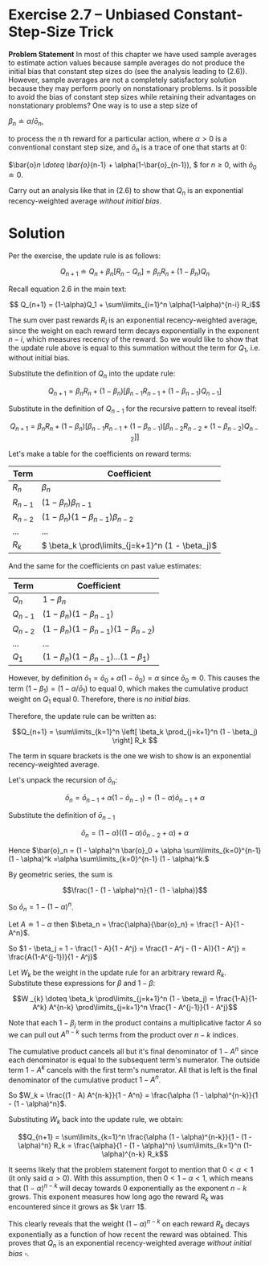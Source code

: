 # Exercise 2.7 – Unbiased Constant-Step-Size Trick

**Problem Statement**
In most of this chapter we have used
sample averages to estimate action values because sample averages do not produce the
initial bias that constant step sizes do (see the analysis leading to (2.6)). However, sample
averages are not a completely satisfactory solution because they may perform poorly
on nonstationary problems. Is it possible to avoid the bias of constant step sizes while
retaining their advantages on nonstationary problems? One way is to use a step size of

$\beta_n \doteq \alpha/\bar{o}_n,$

to process the $n$ th reward for a particular action, where $\alpha>0$ is a conventional constant step size, and $\bar{o}_n$ is a trace of one that starts at 0:

$\bar{o}_n \doteq \bar{o}_{n-1} + \alpha(1-\bar{o}_{n-1}), $ for $n \geq 0$, with $\bar{o}_0 \doteq 0.$

Carry out an analysis like that in (2.6) to show that $Q_n$ is an exponential recency-weighted average *without initial bias*. 

# Solution

Per the exercise, the update rule is as follows:

$$Q_{n+1} \doteq Q_n + \beta_n[R_n - Q_n] = \beta_n R_n + (1-\beta_n)Q_n$$

Recall equation 2.6 in the main text:

$$ Q_{n+1} = (1-\alpha)Q_1 + \sum\limits_{i=1}^n \alpha(1-\alpha)^{n-i} R_i$$

The sum over past rewards $R_i$ is an exponential recency-weighted average, since the weight on each reward term decays exponentially in the exponent $n-i$, which measures recency of the reward. So we would like to show that the update rule above is equal to this summation without the term for $Q_1$, i.e. without initial bias.

Substitute the definition of $Q_n$ into the update rule:

$$Q_{n+1} = \beta_n R_n + (1-\beta_n)\left[\beta_{n-1} R_{n-1} + (1-\beta_{n-1})Q_{n-1}\right]$$

Substitute in the definition of $Q_{n-1}$ for the recursive pattern to reveal itself:

$$Q_{n+1} = \beta_n R_n + (1-\beta_n)\left[\beta_{n-1} R_{n-1} + (1-\beta_{n-1})\left[\beta_{n-2} R_{n-2} + (1 - \beta_{n-2}) Q_{n-2} \right]\right]$$

Let's make a table for the coefficients on reward terms:

| Term | Coefficient |
|---------|----------|
| $R_n$ | $\beta_n$ |
| $R_{n-1}$ | $(1 - \beta_n) \beta_{n-1}$|
|$R_{n-2}$| $(1 - \beta_n) (1 - \beta_{n-1})\beta_{n-2}$ |
| ...| ...|
| $R_{k}$ | $ \beta_k \prod\limits_{j=k+1}^n (1 - \beta_j)$ |

And the same for the coefficients on past value estimates:

| Term | Coefficient |
|---------|----------|
| $Q_n$ | $1 - \beta_n$ |
| $Q_{n-1}$ | $(1 - \beta_n)(1 - \beta_{n-1})$ |
| $Q_{n-2}$ | $(1 - \beta_n)(1 - \beta_{n-1})(1 - \beta_{n-2})$|
| ... | ... |
| $Q_1$ | $(1 - \beta_n)(1 - \beta_{n-1}) ... (1 - \beta_{1})$ |

However, by definition $\bar{o}_1 = \bar{o}_0 + \alpha(1 - \bar{o}_0) = \alpha$ since $\bar{o}_0 \doteq 0$. This causes the term $(1 - \beta_1) = (1 - \alpha/\bar{o}_1)$ to equal $0$, which makes the cumulative product weight on $Q_1$ equal $0$. Therefore, there is *no initial bias*. 

Therefore, the update rule can be written as:

$$Q_{n+1} = \sum\limits_{k=1}^n \left[ \beta_k \prod_{j=k+1}^n (1 - \beta_j) \right] R_k $$

The term in square brackets is the one we wish to show is an exponential recency-weighted average.

Let's unpack the recursion of $\bar{o}_n$:

$$\bar{o}_n = \bar{o}_{n-1} + \alpha(1 - \bar{o}_{n-1}) = (1-\alpha)\bar{o}_{n-1} + \alpha$$

Substitute the definition of $\bar{o}_{n-1}$

$$\bar{o}_n = (1-\alpha)((1 - \alpha)\bar{o}_{n-2} + \alpha) + \alpha$$

Hence $\bar{o}_n = (1 - \alpha)^n \bar{o}_0 + \alpha \sum\limits_{k=0}^{n-1} (1 - \alpha)^k =\alpha \sum\limits_{k=0}^{n-1} (1 - \alpha)^k.$

By geometric series, the sum is

$$\frac{1 - (1 - \alpha)^n}{1 - (1 - \alpha)}$$

So $\bar{o}_n = 1 - (1 - \alpha)^n$. 

Let $A \doteq 1 - \alpha$ then $\beta_n = \frac{\alpha}{\bar{o}_n} = \frac{1 - A}{1 - A^n}$. 

So $1 - \beta_j = 1 - \frac{1 - A}{1 - A^j} = \frac{1 - A^j - (1 - A)}{1 - A^j} = \frac{A(1-A^{j-1})}{1 - A^j}$

Let $W_k$ be the weight in the update rule for an arbitrary reward $R_k$. Substitute these expressions for $\beta$ and $1-\beta$:

$$W _{k} \doteq \beta_k \prod\limits_{j=k+1}^n (1 - \beta_j) = \frac{1-A}{1-A^k} A^{n-k} \prod\limits_{j=k+1}^n \frac{1 - A^{j-1}}{1 - A^j}$$

Note that each $1-\beta_j$ term in the product contains a multiplicative factor $A$ so we can pull out $A^{n-k}$ such terms from the product over $n-k$ indices. 

The cumulative product cancels all but it's final denominator of $1 - A^n$ since each denominator is equal to the subsequent term's numerator. The outside term $1 - A^k$ cancels with the first term's numerator. All that is left is the final denominator of the cumulative product $1 - A^n$. 

So $W_k = \frac{(1 - A) A^{n-k}}{1 - A^n} = \frac{\alpha (1 - \alpha)^{n-k}}{1 - (1 - \alpha)^n}$. 
 
Substituting $W_k$ back into the update rule, we obtain:

$$Q_{n+1} = \sum\limits_{k=1}^n \frac{\alpha (1 - \alpha)^{n-k}}{1 - (1 - \alpha)^n} R_k = \frac{\alpha}{1 - (1 - \alpha)^n} \sum\limits_{k=1}^n (1-\alpha)^{n-k} R_k$$

It seems likely that the problem statement forgot to mention that $0 < \alpha < 1$ (it only said $\alpha > 0$). With this assumption, then $0 < 1-\alpha < 1$, which means that $(1-\alpha)^{n-k}$ will decay towards $0$ exponentially as the exponent $n-k$ grows. This exponent measures how long ago the reward $R_k$ was encountered since it grows as $k \rarr 1$. 

 This clearly reveals that the weight $(1-\alpha)^{n-k}$ on each reward $R_k$ decays exponentially as a function of how recent the reward was obtained. This proves that $Q_n$ is an exponential recency-weighted average *without initial bias* $\square$.